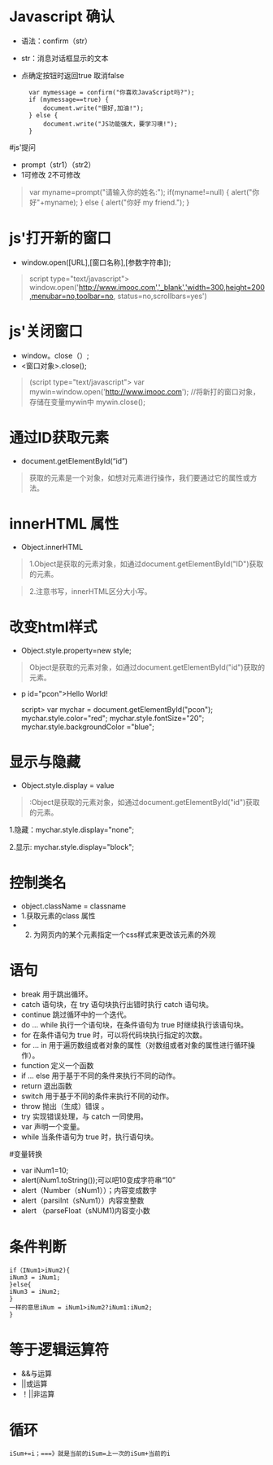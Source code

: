 # Javascript 确认
- 语法：confirm（str）
- str：消息对话框显示的文本
- 点确定按钮时返回true 取消false

		var mymessage = confirm("你喜欢JavaScript吗?");
		if (mymessage==true) {
			document.write("很好,加油!");
		} else {
			document.write("JS功能强大，要学习噢!");
		}

#js'提问
- prompt（str1）（str2）
- 1可修改 2不可修改 
> var myname=prompt("请输入你的姓名:");
if(myname!=null)
  {   alert("你好"+myname); }
else
  {  alert("你好 my friend.");  }

# js'打开新的窗口
- window.open([URL],[窗口名称],[参数字符串]);
 
> script type="text/javascript"> window.open('http://www.imooc.com','_blank','width=300,height=200,menubar=no,toolbar=no, status=no,scrollbars=yes')
</script>

# js'关闭窗口
- window。close（）;
- <窗口对象>.close();
>(script type="text/javascript">
   var mywin=window.open('http://www.imooc.com'); //将新打的窗口对象，存储在变量mywin中
   mywin.close();
</script>

# 通过ID获取元素
- document.getElementById(“id”) 

> 获取的元素是一个对象，如想对元素进行操作，我们要通过它的属性或方法。

# innerHTML 属性
- Object.innerHTML 
> 1.Object是获取的元素对象，如通过document.getElementById("ID")获取的元素。

> 2.注意书写，innerHTML区分大小写。

# 改变html样式
- Object.style.property=new style;
> Object是获取的元素对象，如通过document.getElementById("id")获取的元素。


- p id="pcon">Hello World!</p>
script>
   var mychar = document.getElementById("pcon");
   mychar.style.color="red";
   mychar.style.fontSize="20";
   mychar.style.backgroundColor ="blue";
</script>

# 显示与隐藏
- Object.style.display = value
> :Object是获取的元素对象，如通过document.getElementById("id")获取的元素。


1.隐藏：mychar.style.display="none";

2.显示: mychar.style.display="block";

# 控制类名
- object.className = classname
- 1.获取元素的class 属性
- 2. 为网页内的某个元素指定一个css样式来更改该元素的外观

# 语句 
- break	用于跳出循环。
- catch	语句块，在 try 语句块执行出错时执行 catch 语句块。
- continue	跳过循环中的一个迭代。
- do ... while	执行一个语句块，在条件语句为 true 时继续执行该语句块。
- for	在条件语句为 true 时，可以将代码块执行指定的次数。
- for ... in	用于遍历数组或者对象的属性（对数组或者对象的属性进行循环操作）。
- function	定义一个函数
- if ... else	用于基于不同的条件来执行不同的动作。
- return	退出函数
- switch	用于基于不同的条件来执行不同的动作。
- throw	抛出（生成）错误 。
- try	实现错误处理，与 catch 一同使用。
- var	声明一个变量。
- while	当条件语句为 true 时，执行语句块。

#变量转换
- var iNum1=10;
- alert(iNum1.toString());可以吧10变成字符串“10”
- alert（Number（sNum1））；内容变成数字
- alert（parsiInt（sNum1））内容变整数
- alert （parseFloat（sNUM1)内容变小数

# 条件判断
    if（INum1>iNum2){
    iNum3 = iNum1;
    }else{
    iNum3 = iNum2;
    }
    一样的意思iNum = iNum1>iNum2?iNum1:iNum2;
    } 

# 等于逻辑运算符
- &&与运算
- ||或运算
- ！||非运算

# 循环
    iSum+=i；===》就是当前的iSum=上一次的iSum+当前的i

